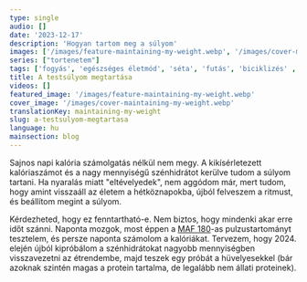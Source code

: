 ```yaml
---
type: single
audio: []
date: '2023-12-17'
description: 'Hogyan tartom meg a súlyom'
images: ['/images/feature-maintaining-my-weight.webp', '/images/cover-maintaining-my-weight.webp']
series: ["tortenetem"]
tags: ['fogyás', 'egészséges életmód', 'séta', 'futás', 'biciklizés' , 'alacsony-szénhidrát', 'időszakos böjtölés', 'MAF 180']
title: A testsúlyom megtartása
videos: []
featured_image: '/images/feature-maintaining-my-weight.webp'
cover_image: '/images/cover-maintaining-my-weight.webp'
translationKey: maintaining-my-weight
slug: a-testsulyom-megtartasa
language: hu
mainsection: blog
---
```

Sajnos napi kalória számolgatás nélkül nem megy. A kikísérletezett kalóriaszámot és a nagy mennyiségű szénhidrátot kerülve tudom a súlyom tartani. Ha nyaralás miatt "eltévelyedek", nem aggódom már, mert tudom, hogy amint visszaáll az életem a hétköznapokba, újból felveszem a ritmust, és beállítom megint a súlyom.

Kérdezheted, hogy ez fenntartható-e. Nem biztos, hogy mindenki akar erre időt szánni. Naponta mozgok, most éppen a [MAF 180](https://philmaffetone.com/method/ "MAF 180")-as pulzustartományt tesztelem, és persze naponta számolom a kalóriákat. Tervezem, hogy 2024. elején újból kipróbálom a szénhidrátokat nagyobb mennyiségben visszavezetni az étrendembe, majd teszek egy próbát a hüvelyesekkel (bár azoknak szintén magas a protein tartalma, de legalább nem állati proteinek).